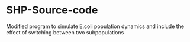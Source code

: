 # SHP-Source-code
Modified program to simulate E.coli population dynamics and include the effect of switching between two subpopulations
